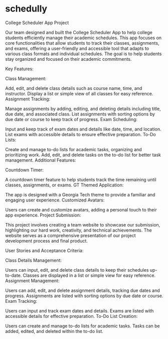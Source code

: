 # schedully
College Scheduler App Project

Our team designed and built the College Scheduler App to help college students efficiently manage their academic schedules. This app focuses on core functionalities that allow students to track their classes, assignments, and exams, offering a user-friendly and accessible tool that adapts to various class formats and individual schedules. The goal is to help students stay organized and focused on their academic commitments.

Key Features:

Class Management:

Add, edit, and delete class details such as course name, time, and instructor.
Display a list or simple view of all classes for easy reference.
Assignment Tracking:

Manage assignments by adding, editing, and deleting details including title, due date, and associated class.
List assignments with sorting options by due date or course to keep track of progress.
Exam Scheduling:

Input and keep track of exam dates and details like date, time, and location.
List exams with accessible details to ensure effective preparation.
To-Do Lists:

Create and manage to-do lists for academic tasks, organizing and prioritizing work.
Add, edit, and delete tasks on the to-do list for better task management.
Additional Features:

Countdown Timer:

A countdown timer feature to help students track the time remaining until classes, assignments, or exams.
GT Themed Application:

The app is designed with a Georgia Tech theme to provide a familiar and engaging user experience.
Customized Avatars:

Users can create and customize avatars, adding a personal touch to their app experience.
Project Submission:

This project involves creating a team website to showcase our submission, highlighting our hard work, creativity, and technical achievements. The website serves as a comprehensive presentation of our project development process and final product.

User Stories and Acceptance Criteria:

Class Details Management:

Users can input, edit, and delete class details to keep their schedules up-to-date.
Classes are displayed in a list or simple view for easy reference.
Assignment Management:

Users can add, edit, and delete assignment details, tracking due dates and progress.
Assignments are listed with sorting options by due date or course.
Exam Tracking:

Users can input and track exam dates and details.
Exams are listed with accessible details for effective preparation.
To-Do List Creation:

Users can create and manage to-do lists for academic tasks.
Tasks can be added, edited, and deleted within the to-do list.
